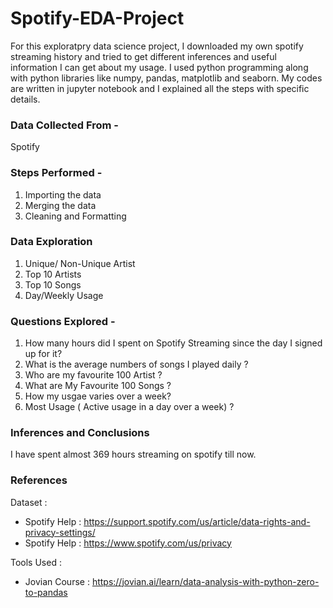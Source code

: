 # Spotify-EDA-Project

For this exploratpry data science project, I downloaded my own spotify streaming history and tried to get different inferences and useful information I can get about my usage. I used python programming along with python libraries like numpy, pandas, matplotlib and seaborn. My codes are written in jupyter notebook and I explained all the steps with specific details. 

### Data Collected From - 

Spotify

### Steps Performed -

1. Importing the data
2. Merging the data
3. Cleaning and Formatting

### Data Exploration
1. Unique/ Non-Unique Artist
2. Top 10 Artists
3. Top 10 Songs
4. Day/Weekly Usage

### Questions Explored -

1. How many hours did I spent on Spotify Streaming since the day I signed up for it?
2. What is the average numbers of songs I played daily ?
3. Who are my favourite 100 Artist ?
4. What are My Favourite 100 Songs ?
5. How my usgae varies over a week?
6. Most Usage ( Active usage in a day over a week) ?

### Inferences and Conclusions

I have spent almost 369 hours streaming on spotify till now.

### References

Dataset :
- Spotify Help : https://support.spotify.com/us/article/data-rights-and-privacy-settings/
- Spotify Help : https://www.spotify.com/us/privacy

Tools Used :
- Jovian Course : https://jovian.ai/learn/data-analysis-with-python-zero-to-pandas 
